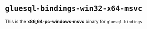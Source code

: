 # `gluesql-bindings-win32-x64-msvc`

This is the **x86_64-pc-windows-msvc** binary for `gluesql-bindings`
